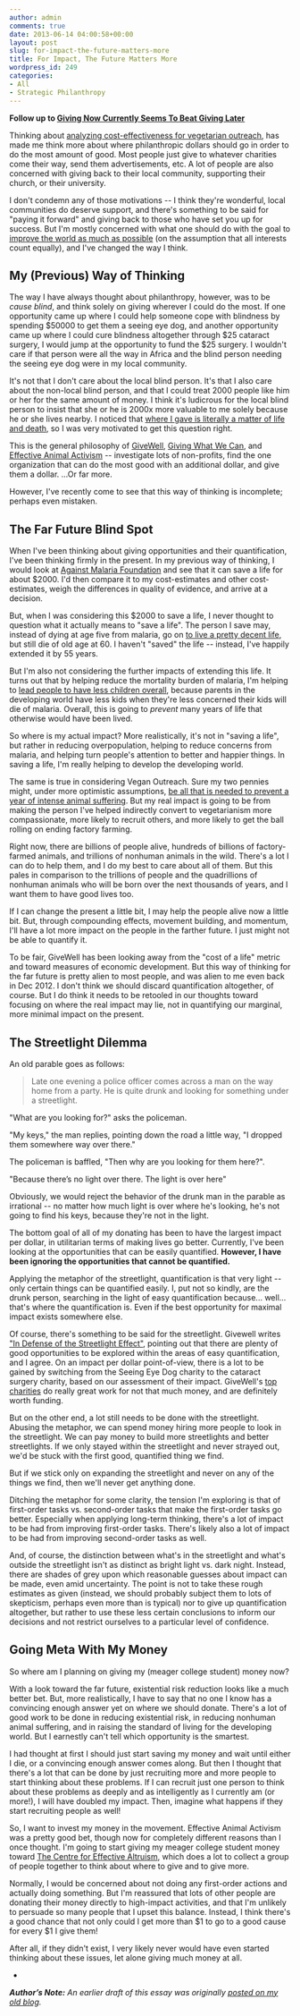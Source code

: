 ```yaml
---
author: admin
comments: true
date: 2013-06-14 04:00:58+00:00
layout: post
slug: for-impact-the-future-matters-more
title: For Impact, The Future Matters More
wordpress_id: 249
categories:
- All
- Strategic Philanthropy
---
```


**Follow up to [Giving Now Currently Seems To Beat Giving Later](http://www.everydayutilitarian.com/essays/giving-now-currently-seems-to-beat-giving-later/)**

Thinking about [analyzing cost-effectiveness for vegetarian outreach](http://www.everydayutilitarian.com/essays/how-much-does-it-cost-to-buy-a-vegetarian/), has made me think more about where philanthropic dollars should go in order to do the most amount of good.  Most people just give to whatever charities come their way, send them advertisements, etc.  A lot of people are also concerned with giving back to their local community, supporting their church, or their university.

I don't condemn any of those motivations -- I think they're wonderful, local communities do deserve support, and there's something to be said for "paying it forward" and giving back to those who have set you up for success.  But I'm mostly concerned with what one should do with the goal to [improve the world as much as possible]() (on the assumption that all interests count equally), and I've changed the way I think.<!-- more -->






## My (Previous) Way of Thinking


The way I have always thought about philanthropy, however, was to be _cause blind_, and think solely on giving wherever I could do the most.  If one opportunity came up where I could help someone cope with blindness by spending $50000 to get them a seeing eye dog, and another opportunity came up where I could cure blindness altogether through $25 cataract surgery, I would jump at the opportunity to fund the $25 surgery.  I wouldn't care if that person were all the way in Africa and the blind person needing the seeing eye dog were in my local community.

It's not that I don't care about the local blind person.  It's that I also care about the non-local blind person, and that I could treat 2000 people like him or her for the same amount of money.  I think it's ludicrous for the local blind person to insist that she or he is 2000x more valuable to me solely because he or she lives nearby.  I noticed that [where I gave is literally a matter of life and death](http://www.everydayutilitarian.com/essays/where-you-give-is-literally-a-matter-of-life-and-death/), so I was very motivated to get this question right.

This is the general philosophy of [GiveWell](http://www.givewell.org), [Giving What We Can](http://www.givingwhatwecan.org), and [Effective Animal Activism](http://www.effectiveanimalactivism.org/) -- investigate lots of non-profits, find the one organization that can do the most good with an additional dollar, and give them a dollar.  ...Or far more.

However, I've recently come to see that this way of thinking is incomplete; perhaps even mistaken.






## The Far Future Blind Spot


When I've been thinking about giving opportunities and their quantification, I've been thinking firmly in the present.  In my previous way of thinking, I would look at [Against Malaria Foundation](http://www.againstmalaria.com/) and see that it can save a life for about $2000.  I'd then compare it to my cost-estimates and other cost-estimates, weigh the differences in quality of evidence, and arrive at a decision.

But, when I was considering this $2000 to save a life, I never thought to question what it actually means to "save a life".  The person I save may, instead of dying at age five from malaria, go on [to live a pretty decent life](http://blog.givewell.org/2007/12/04/what-a-life-saved-means/), but still die of old age at 60.  I haven't "saved" the life -- instead, I've happily extended it by 55 years.

But I'm also not considering the further impacts of extending this life.  It turns out that by helping reduce the mortality burden of malaria, I'm helping to [lead people to have less children overall](http://blog.givewell.org/2008/08/03/infant-mortality-and-overpopulation/), because parents in the developing world have less kids when they're less concerned their kids will die of malaria.  Overall, this is going to _prevent_ many years of life that otherwise would have been lived.

So where is my actual impact?  More realistically, it's not in "saving a life", but rather in reducing overpopulation, helping to reduce concerns from malaria, and helping turn people's attention to better and happier things.  In saving a life, I'm really helping to develop the developing world.



The same is true in considering Vegan Outreach.  Sure my two pennies might, under more optimistic assumptions, [be all that is needed to prevent a year of intense animal suffering](http://www.everydayutilitarian.com/essays/how-much-does-it-cost-to-buy-a-vegetarian/).  But my real impact is going to be from making the person I've helped indirectly convert to vegetarianism more compassionate, more likely to recruit others, and more likely to get the ball rolling on ending factory farming.

Right now, there are billions of people alive, hundreds of billions of factory-farmed animals, and trillions of nonhuman animals in the wild.  There's a lot I can do to help them, and I do my best to care about all of them.  But this pales in comparison to the trillions of people and the quadrillions of nonhuman animals who will be born over the next thousands of years, and I want them to have good lives too.

If I can change the present a little bit, I may help the people alive now a little bit.  But, through compounding effects, movement building, and momentum, I'll have a lot more impact on the people in the farther future.  I just might not be able to quantify it.

To be fair, GiveWell has been looking away from the "cost of a life" metric and toward measures of economic development.  But this way of thinking for the far future is pretty alien to most people, and was alien to me even back in Dec 2012.  I don't think we should discard quantification altogether, of course.  But I do think it needs to be retooled in our thoughts toward focusing on where the real impact may lie, not in quantifying our marginal, more minimal impact on the present.






## The Streetlight Dilemma


An old parable goes as follows:



> Late one evening a police officer comes across a man on the way home from a party. He is quite drunk and looking for something under a streetlight.

"What are you looking for?" asks the policeman.

"My keys," the man replies, pointing down the road a little way, "I dropped them somewhere way over there."

The policeman is baffled, "Then why are you looking for them here?".

"Because there’s no light over there.  The light is over here"





Obviously, we would reject the behavior of the drunk man in the parable as irrational -- no matter how much light is over where he's looking, he's not going to find his keys, because they're not in the light.

The bottom goal of all of my donating has been to have the largest impact per dollar, in utilitarian terms of making lives go better.  Currently, I've been looking at the opportunities that can be easily quantified.  **However, I have been ignoring the opportunities that cannot be quantified.**



Applying the metaphor of the streetlight, quantification is that very light -- only certain things can be quantified easily.  I, put not so kindly, are the drunk person, searching in the light of easy quantification because... well... that's where the quantification is.  Even if the best opportunity for maximal impact exists somewhere else.

Of course, there's something to be said for the streetlight.  Givewell writes ["In Defense of the Streetlight Effect"](http://blog.givewell.org/2011/05/27/in-defense-of-the-streetlight-effect/), pointing out that there are plenty of good opportunities to be explored within the areas of easy quantification, and I agree.  On an impact per dollar point-of-view, there is a lot to be gained by switching from the Seeing Eye Dog charity to the cataract surgery charity, based on our assessment of their impact.  GiveWell's [top charities](http://www.givewell.org/charities/top-charities) do really great work for not that much money, and are definitely worth funding.

But on the other end, a lot still needs to be done with the streetlight.  Abusing the metaphor, we can spend money hiring more people to look in the streetlight.  We can pay money to build more streetlights and better streetlights.  If we only stayed within the streetlight and never strayed out, we'd be stuck with the first good, quantified thing we find.

But if we stick only on expanding the streetlight and never on any of the things we find, then we'll never get anything done.



Ditching the metaphor for some clarity, the tension I'm exploring is that of first-order tasks vs. second-order tasks that make the first-order tasks go better.  Especially when applying long-term thinking, there's a lot of impact to be had from improving first-order tasks.  There's likely also a lot of impact to be had from improving second-order tasks as well.

And, of course, the distinction between what's in the streetlight and what's outside the streetlight isn't as distinct as bright light vs. dark night.  Instead, there are shades of grey upon which reasonable guesses about impact can be made, even amid uncertainty.  The point is not to take these rough estimates as given (instead, we should probably subject them to lots of skepticism, perhaps even more than is typical) nor to give up quantification altogether, but rather to use these less certain conclusions to inform our decisions and not restrict ourselves to a particular level of confidence.






## Going Meta With My Money


So where am I planning on giving my (meager college student) money now?

With a look toward the far future, existential risk reduction looks like a much better bet.  But, more realistically, I have to say that no one I know has a convincing enough answer yet on where we should donate.  There's a lot of good work to be done in reducing existential risk, in reducing nonhuman animal suffering, and in raising the standard of living for the developing world.  But I earnestly can't tell which opportunity is the smartest.

I had thought at first I should just start saving my money and wait until either I die, or a convincing enough answer comes along.  But then I thought that there's a lot that can be done by just recruiting more and more people to start thinking about these problems.  If I can recruit just one person to think about these problems as deeply and as intelligently as I currently am (or more!), I will have doubled my impact.  Then, imagine what happens if they start recruiting people as well!

So, I want to invest my money in the movement.  Effective Animal Activism was a pretty good bet, though now for completely different reasons than I once thought.  I'm going to start giving my meager college student money toward [The Centre for Effective Altruism](http://www.centreforeffectivealtruism.org/), which does a lot to collect a group of people together to think about where to give and to give more.

Normally, I would be concerned about not doing any first-order actions and actually doing something.  But I'm reassured that lots of other people are donating their money directly to high-impact activities, and that I'm unlikely to persuade so many people that I upset this balance.  Instead, I think there's a good chance that not only could I get more than $1 to go to a good cause for every $1 I give them!

After all, if they didn't exist, I very likely never would have even started thinking about these issues, let alone giving much money at all.

-

_**Author’s Note:** An earlier draft of this essay was originally [posted on my old blog](http://www.greatplay.net/essays/for-impact-the-future-matters-more)._
